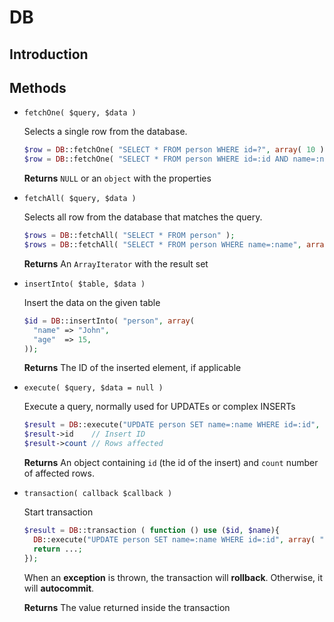 DB
==============

Introduction
-------------------


Methods
-------------------

- `fetchOne( $query, $data )`

  Selects a single row from the database.
  ```php
  $row = DB::fetchOne( "SELECT * FROM person WHERE id=?", array( 10 ) );
  $row = DB::fetchOne( "SELECT * FROM person WHERE id=:id AND name=:name", array( "id" => 10, "name" => "John" ) );
  ```
  **Returns** `NULL` or an `object` with the properties
  
- `fetchAll( $query, $data )`

  Selects all row from the database that matches the query.
  ```php
  $rows = DB::fetchAll( "SELECT * FROM person" );
  $rows = DB::fetchAll( "SELECT * FROM person WHERE name=:name", array( "name" => "John" ) );
  ```
  **Returns** An `ArrayIterator` with the result set
  
- `insertInto( $table, $data )`

  Insert the data on the given table
  ```php
  $id = DB::insertInto( "person", array(
    "name" => "John",
    "age"  => 15,
  ));
  ```
  **Returns** The ID of the inserted element, if applicable
  
- `execute( $query, $data = null )`

  Execute a query, normally used for UPDATEs or complex INSERTs
  ```php
  $result = DB::execute("UPDATE person SET name=:name WHERE id=:id", array( "id" => $id, "name" => $name ) );
  $result->id    // Insert ID
  $result->count // Rows affected
  ```
  **Returns** An object containing `id` (the id of the insert) and `count` number of affected rows.

- `transaction( callback $callback )`

  Start transaction
  ```php
  $result = DB::transaction ( function () use ($id, $name){
    DB::execute("UPDATE person SET name=:name WHERE id=:id", array( "id" => $id, "name" => $name ) );
    return ...;
  });
  ```
  When an **exception** is thrown, the transaction will **rollback**.
  Otherwise, it will **autocommit**.
  
  **Returns** The value returned inside the transaction
  
